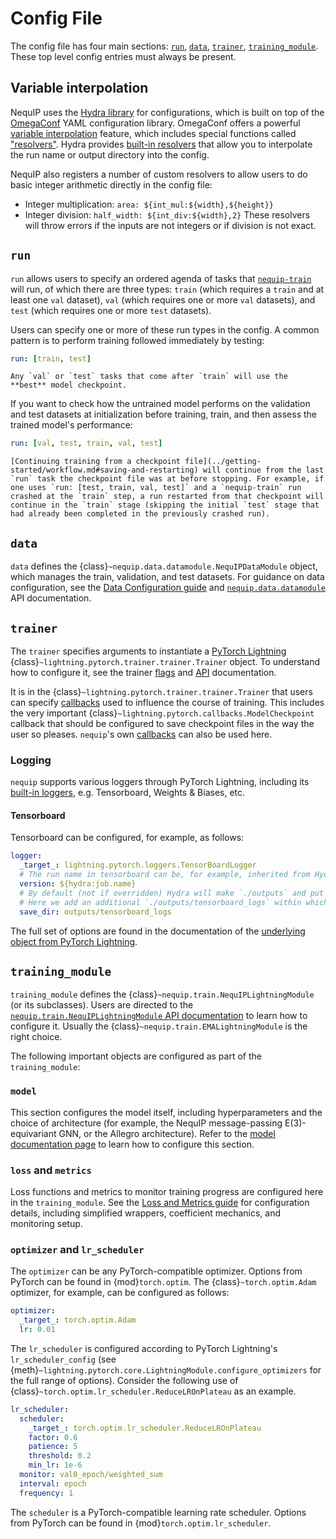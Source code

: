 # Config File

The config file has four main sections: [`run`](#run), [`data`](#data), [`trainer`](#trainer), [`training_module`](#training_module). These top level config entries must always be present.

## Variable interpolation

NequIP uses the [Hydra library](https://hydra.cc/) for configurations, which is built on top of the [OmegaConf](https://omegaconf.readthedocs.io/) YAML configuration library. OmegaConf offers a powerful [variable interpolation](https://omegaconf.readthedocs.io/en/latest/usage.html#variable-interpolation) feature, which includes special functions called ["resolvers"](https://omegaconf.readthedocs.io/en/2.3_branch/usage.html#resolvers).
Hydra provides [built-in resolvers](https://hydra.cc/docs/1.3/configure_hydra/intro/#resolvers-provided-by-hydra) that allow you to interpolate the run name or output directory into the config.

NequIP also registers a number of custom resolvers to allow users to do basic integer arithmetic directly in the config file:
- Integer multiplication: `area: ${int_mul:${width},${height}}`
- Integer division: `half_width: ${int_div:${width},2}`
These resolvers will throw errors if the inputs are not integers or if division is not exact.


## `run`

`run` allows users to specify an ordered agenda of tasks that [`nequip-train`](../getting-started/workflow.md#training) will run, of which there are three types: `train` (which requires a `train` and at least one `val` dataset), `val` (which requires one or more `val` datasets), and `test` (which requires one or more `test` datasets).

Users can specify one or more of these run types in the config. A common pattern is to perform training followed immediately by testing:
```yaml
run: [train, test]
```

```{important}
Any `val` or `test` tasks that come after `train` will use the **best** model checkpoint.
```

If you want to check how the untrained model performs on the validation and test datasets at initialization before training, train, and then assess the trained model's performance:
```yaml
run: [val, test, train, val, test]
```

```{note}
[Continuing training from a checkpoint file](../getting-started/workflow.md#saving-and-restarting) will continue from the last `run` task the checkpoint file was at before stopping. For example, if one uses `run: [test, train, val, test]` and a `nequip-train` run crashed at the `train` step, a run restarted from that checkpoint will continue in the `train` stage (skipping the initial `test` stage that had already been completed in the previously crashed run).
```


## `data`

`data` defines the {class}`~nequip.data.datamodule.NequIPDataModule` object, which manages the train, validation, and test datasets. For guidance on data configuration, see the [Data Configuration guide](data.md) and [`nequip.data.datamodule`](../../api/datamodule.rst) API documentation.


## `trainer`

The `trainer` specifies arguments to instantiate a [PyTorch Lightning](https://lightning.ai/) {class}`~lightning.pytorch.trainer.trainer.Trainer` object. To understand how to configure it, see the trainer [flags](https://lightning.ai/docs/pytorch/stable/common/trainer.html#trainer-flags) and [API](https://lightning.ai/docs/pytorch/stable/common/trainer.html#trainer-class-api) documentation.

It is in the {class}`~lightning.pytorch.trainer.trainer.Trainer` that users can specify [callbacks](https://lightning.ai/docs/pytorch/stable/api_references.html#callbacks) used to influence the course of training. This includes the very important {class}`~lightning.pytorch.callbacks.ModelCheckpoint` callback that should be configured to save checkpoint files in the way the user so pleases. `nequip`'s own [callbacks](../../api/callbacks.rst) can also be used here.

### Logging

`nequip` supports various loggers through PyTorch Lightning, including its [built-in loggers](https://lightning.ai/docs/pytorch/stable/api_references.html#loggers), e.g. Tensorboard, Weights & Biases, etc.

#### Tensorboard

Tensorboard can be configured, for example, as follows:
```yaml
logger:
  _target_: lightning.pytorch.loggers.TensorBoardLogger
  # The run name in tensorboard can be, for example, inherited from Hydra.
  version: ${hydra:job.name}
  # By default (not if overridden) Hydra will make `./outputs` and put various runs at `./outputs/{name}`.
  # Here we add an additional `./outputs/tensorboard_logs` within which logs will be stored _across_ runs.
  save_dir: outputs/tensorboard_logs
```
The full set of options are found in the documentation of the [underlying object from PyTorch Lightning](https://lightning.ai/docs/pytorch/stable/api/lightning.pytorch.loggers.tensorboard.html#module-lightning.pytorch.loggers.tensorboard).

## `training_module`

`training_module` defines the {class}`~nequip.train.NequIPLightningModule` (or its subclasses). Users are directed to the [`nequip.train.NequIPLightningModule` API documentation](../../api/lightning_module.rst) to learn how to configure it. Usually the {class}`~nequip.train.EMALightningModule` is the right choice.

The following important objects are configured as part of the `training_module`:
 
 ### `model`
  This section configures the model itself, including hyperparameters and the choice of architecture (for example, the NequIP message-passing E(3)-equivariant GNN, or the Allegro architecture). Refer to the [model documentation page](../../api/model.rst) to learn how to configure this section.

 ### `loss` and `metrics`
  Loss functions and metrics to monitor training progress are configured here in the `training_module`. See the [Loss and Metrics guide](metrics.md) for configuration details, including simplified wrappers, coefficient mechanics, and monitoring setup.

 ### `optimizer` and `lr_scheduler`

  The `optimizer` can be any PyTorch-compatible optimizer. Options from PyTorch can be found in {mod}`torch.optim`. The {class}`~torch.optim.Adam` optimizer, for example, can be configured as follows: 
```yaml
optimizer:
  _target_: torch.optim.Adam
  lr: 0.01
```
  The `lr_scheduler` is configured according to PyTorch Lightning's `lr_scheduler_config` (see {meth}`~lightning.pytorch.core.LightningModule.configure_optimizers` for the full range of options). Consider the following use of {class}`~torch.optim.lr_scheduler.ReduceLROnPlateau` as an example.
```yaml
lr_scheduler:
  scheduler:
    _target_: torch.optim.lr_scheduler.ReduceLROnPlateau
    factor: 0.6
    patience: 5
    threshold: 0.2
    min_lr: 1e-6
  monitor: val0_epoch/weighted_sum
  interval: epoch
  frequency: 1
```
  The `scheduler` is a PyTorch-compatible learning rate scheduler. Options from PyTorch can be found in {mod}`torch.optim.lr_scheduler`.

